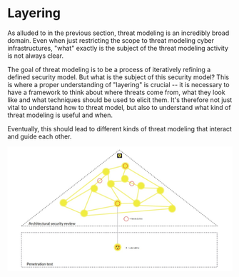 # Layering

As alluded to in the previous section, threat modeling is an incredibly broad domain.
Even when just restricting the scope to threat modeling cyber infrastructures, 
"what" exactly is the subject of the threat modeling activity is not always clear.

The goal of threat modeling is to be a process of iteratively refining a defined security model.
But what is the subject of this security model?
This is where a proper understanding of "layering" is crucial -- it is necessary to have a framework to think about where threats come from, what they look like and what techniques should be used to elicit them.
It's therefore not just vital to understand how to threat model, but also to understand what kind of threat modeling is useful and when.

Eventually, this should lead to different kinds of threat modeling that interact and guide each other.

![An example of a layered approach to security architecture, by first performing an architectural review of an IT infrastructure, future implementation reviews such as penetration tests can be focused on specific issues leading to a more comprehensively defined security model.](layering-splynter.jpg)


